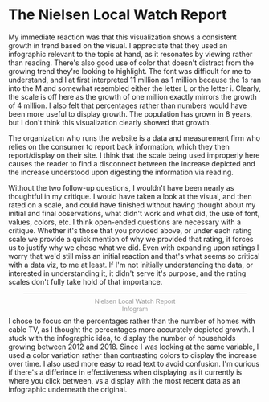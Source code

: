 # The Nielsen Local Watch Report
My immediate reaction was that this visualization shows a consistent growth in trend based on the visual. I appreciate that they used an infographic relevant to the topic at hand, as it resonates by viewing rather than reading. There's also good use of color that doesn't distract from the growing trend they're looking to highlight. The font was difficult for me to understand, and I at first interpreted 11 million as 1 million because the 1s ran into the M and somewhat resembled either the letter L or the letter i. Clearly, the scale is off here as the growth of one million exactly mirrors the growth of 4 million. I also felt that percentages rather than numbers would have been more useful to display growth. The population has grown in 8 years, but I don't think this visualization clearly showed that growth.

The organization who runs the website is a data and measurement firm who relies on the consumer to report back information, which they then report/display on their site. I think that the scale being used improperly here causes the reader to find a disconnect between the increase depicted and the increase understood upon digesting the information via reading.

Without the two follow-up questions, I wouldn't have been nearly as thoughtful in my critique. I would have taken a look at the visual, and then rated on a scale, and could have finished without having thought about my initial and final observations, what didn't work and what did, the use of font, values, colors, etc. I think open-ended questions are necessary with a critique. Whether it's those that you provided above, or under each rating scale we provide a quick mention of why we provided that rating, it forces us to justify why we chose what we did. Even with expanding upon ratings I worry that we'd still miss an initial reaction and that's what seems so critical with a data viz, to me at least. If I'm not initially understanding the data, or interested in understanding it, it didn't serve it's purpose, and the rating scales don't fully take hold of that importance.

<div class="infogram-embed" data-id="d8fe17f5-891a-439d-a73b-e019fed87291" data-type="interactive" data-title="Nielsen Local Watch Report"></div><script>!function(e,t,s,i){var n="InfogramEmbeds",o=e.getElementsByTagName("script")[0],d=/^http:/.test(e.location)?"http:":"https:";if(/^\/{2}/.test(i)&&(i=d+i),window[n]&&window[n].initialized)window[n].process&&window[n].process();else if(!e.getElementById(s)){var r=e.createElement("script");r.async=1,r.id=s,r.src=i,o.parentNode.insertBefore(r,o)}}(document,0,"infogram-async","https://e.infogram.com/js/dist/embed-loader-min.js");</script><div style="padding:8px 0;font-family:Arial!important;font-size:13px!important;line-height:15px!important;text-align:center;border-top:1px solid #dadada;margin:0 30px"><a href="https://infogram.com/d8fe17f5-891a-439d-a73b-e019fed87291" style="color:#989898!important;text-decoration:none!important;" target="_blank">Nielsen Local Watch Report</a><br><a href="https://infogram.com" style="color:#989898!important;text-decoration:none!important;" target="_blank" rel="nofollow">Infogram</a></div>
I chose to focus on the percentages rather than the number of homes with cable TV, as I thought the percentages more accurately depicted growth. I stuck with the infographic idea, to display the number of households growing between 2012 and 2018. Since I was looking at the same variable, I used a color variation rather than contrasting colors to display the increase over time. I also used more easy to read text to avoid confusion. I'm curious if there's a differince in effectiveness when displaying as it currently is where you click between, vs a display with the most recent data as an infographic underneath the original. 
